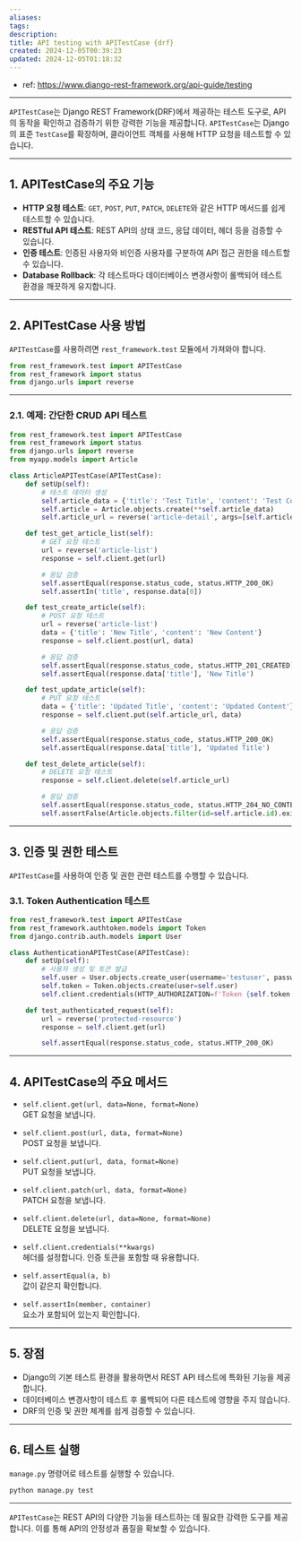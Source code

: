 ```yaml
---
aliases: 
tags: 
description:
title: API testing with APITestCase {drf}
created: 2024-12-05T00:39:23
updated: 2024-12-05T01:18:32
---
```

- ref: <https://www.django-rest-framework.org/api-guide/testing>

---

`APITestCase`는 Django REST Framework(DRF)에서 제공하는 테스트 도구로, API의 동작을 확인하고 검증하기 위한 강력한 기능을 제공합니다. `APITestCase`는 Django의 표준 `TestCase`를 확장하며, 클라이언트 객체를 사용해 HTTP 요청을 테스트할 수 있습니다.

---

## 1. **APITestCase의 주요 기능**

- **HTTP 요청 테스트**: `GET`, `POST`, `PUT`, `PATCH`, `DELETE`와 같은 HTTP 메서드를 쉽게 테스트할 수 있습니다.
- **RESTful API 테스트**: REST API의 상태 코드, 응답 데이터, 헤더 등을 검증할 수 있습니다.
- **인증 테스트**: 인증된 사용자와 비인증 사용자를 구분하여 API 접근 권한을 테스트할 수 있습니다.
- **Database Rollback**: 각 테스트마다 데이터베이스 변경사항이 롤백되어 테스트 환경을 깨끗하게 유지합니다.

---

## 2. **APITestCase 사용 방법**

`APITestCase`를 사용하려면 `rest_framework.test` 모듈에서 가져와야 합니다.

```python
from rest_framework.test import APITestCase
from rest_framework import status
from django.urls import reverse
```

---

### 2.1. **예제: 간단한 CRUD API 테스트**

```python
from rest_framework.test import APITestCase
from rest_framework import status
from django.urls import reverse
from myapp.models import Article

class ArticleAPITestCase(APITestCase):
    def setUp(self):
        # 테스트 데이터 생성
        self.article_data = {'title': 'Test Title', 'content': 'Test Content'}
        self.article = Article.objects.create(**self.article_data)
        self.article_url = reverse('article-detail', args=[self.article.id])

    def test_get_article_list(self):
        # GET 요청 테스트
        url = reverse('article-list')
        response = self.client.get(url)

        # 응답 검증
        self.assertEqual(response.status_code, status.HTTP_200_OK)
        self.assertIn('title', response.data[0])

    def test_create_article(self):
        # POST 요청 테스트
        url = reverse('article-list')
        data = {'title': 'New Title', 'content': 'New Content'}
        response = self.client.post(url, data)

        # 응답 검증
        self.assertEqual(response.status_code, status.HTTP_201_CREATED)
        self.assertEqual(response.data['title'], 'New Title')

    def test_update_article(self):
        # PUT 요청 테스트
        data = {'title': 'Updated Title', 'content': 'Updated Content'}
        response = self.client.put(self.article_url, data)

        # 응답 검증
        self.assertEqual(response.status_code, status.HTTP_200_OK)
        self.assertEqual(response.data['title'], 'Updated Title')

    def test_delete_article(self):
        # DELETE 요청 테스트
        response = self.client.delete(self.article_url)

        # 응답 검증
        self.assertEqual(response.status_code, status.HTTP_204_NO_CONTENT)
        self.assertFalse(Article.objects.filter(id=self.article.id).exists())
```

---

## 3. **인증 및 권한 테스트**

`APITestCase`를 사용하여 인증 및 권한 관련 테스트를 수행할 수 있습니다.

### 3.1. **Token Authentication 테스트**

```python
from rest_framework.test import APITestCase
from rest_framework.authtoken.models import Token
from django.contrib.auth.models import User

class AuthenticationAPITestCase(APITestCase):
    def setUp(self):
        # 사용자 생성 및 토큰 발급
        self.user = User.objects.create_user(username='testuser', password='testpassword')
        self.token = Token.objects.create(user=self.user)
        self.client.credentials(HTTP_AUTHORIZATION=f'Token {self.token.key}')

    def test_authenticated_request(self):
        url = reverse('protected-resource')
        response = self.client.get(url)

        self.assertEqual(response.status_code, status.HTTP_200_OK)
```

---

## 4. **APITestCase의 주요 메서드**

- `self.client.get(url, data=None, format=None)`  
  GET 요청을 보냅니다.

- `self.client.post(url, data, format=None)`  
  POST 요청을 보냅니다.

- `self.client.put(url, data, format=None)`  
  PUT 요청을 보냅니다.

- `self.client.patch(url, data, format=None)`  
  PATCH 요청을 보냅니다.

- `self.client.delete(url, data=None, format=None)`  
  DELETE 요청을 보냅니다.

- `self.client.credentials(**kwargs)`  
  헤더를 설정합니다. 인증 토큰을 포함할 때 유용합니다.

- `self.assertEqual(a, b)`  
  값이 같은지 확인합니다.

- `self.assertIn(member, container)`  
  요소가 포함되어 있는지 확인합니다.

---

## 5. **장점**

- Django의 기본 테스트 환경을 활용하면서 REST API 테스트에 특화된 기능을 제공합니다.
- 데이터베이스 변경사항이 테스트 후 롤백되어 다른 테스트에 영향을 주지 않습니다.
- DRF의 인증 및 권한 체계를 쉽게 검증할 수 있습니다.

---

## 6. **테스트 실행**

`manage.py` 명령어로 테스트를 실행할 수 있습니다.

```bash
python manage.py test
```

---

`APITestCase`는 REST API의 다양한 기능을 테스트하는 데 필요한 강력한 도구를 제공합니다. 이를 통해 API의 안정성과 품질을 확보할 수 있습니다.
